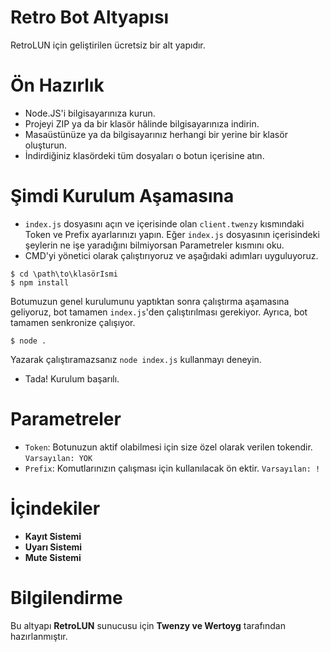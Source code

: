 # Retro Bot Altyapısı
RetroLUN için geliştirilen ücretsiz bir alt yapıdır.

# Ön Hazırlık
+ Node.JS'i bilgisayarınıza kurun.
+ Projeyi ZIP ya da bir klasör hâlinde bilgisayarınıza indirin.
+ Masaüstünüze ya da bilgisayarınız herhangi bir yerine bir klasör oluşturun.
+ İndirdiğiniz klasördeki tüm dosyaları o botun içerisine atın.

# Şimdi Kurulum Aşamasına
+ `index.js` dosyasını açın ve içerisinde olan `client.twenzy` kısmındaki Token ve Prefix ayarlarınızı yapın. Eğer `index.js` dosyasının içerisindeki şeylerin ne işe yaradığını bilmiyorsan Parametreler kısmını oku.
+ CMD'yi yönetici olarak çalıştırıyoruz ve aşağıdaki adımları uyguluyoruz.
```
$ cd \path\to\klasörIsmi
$ npm install
```
Botumuzun genel kurulumunu yaptıktan sonra çalıştırma aşamasına geliyoruz, bot tamamen `index.js`'den çalıştırılması gerekiyor. Ayrıca, bot tamamen senkronize çalışıyor.
```
$ node .
```
Yazarak çalıştıramazsanız `node index.js` kullanmayı deneyin.
+ Tada! Kurulum başarılı.

# Parametreler
+ `Token`: Botunuzun aktif olabilmesi için size özel olarak verilen tokendir. `Varsayılan: YOK`
+ `Prefix`: Komutlarınızın çalışması için kullanılacak ön ektir. `Varsayılan: !`

# İçindekiler
+ **Kayıt Sistemi**
+ **Uyarı Sistemi**
+ **Mute Sistemi**

# Bilgilendirme
Bu altyapı **RetroLUN** sunucusu için **Twenzy ve Wertoyg** tarafından hazırlanmıştır.
